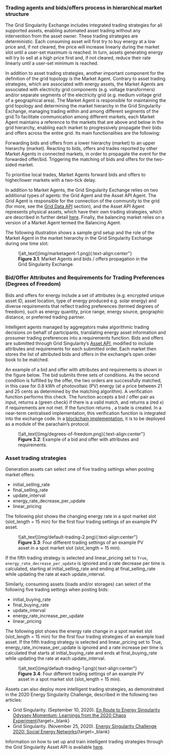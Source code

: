 ### Trading agents and bids/offers process in hierarchical market structure

The Grid Singularity Exchange includes integrated trading strategies for all supported assets, enabling automated asset trading without any intervention from the asset owner.
These  trading strategies are deterministic. Each consuming asset will first try to buy energy at a low price and, if not cleared, the price will increase linearly during the market slot until a user-set maximum is reached. In turn, assets generating energy will try to sell at a high price first and, if not cleared, reduce their rate linearly until a user-set minimum is reached.

In addition to asset trading strategies, another important component for the definition of the grid topology is the Market Agent. Contrary to asset trading strategies, which are associated with energy assets, the Market Agents are associated with electricity grid components (e.g. voltage transformers) and/or separate segments of the electricity grid (e.g. medium voltage grid of a geographical area).  The Market Agent is responsible for maintaining the grid topology and determining the market hierarchy in the Grid Singularity Exchange, managing trading within and among different segments of the grid.To facilitate communication among different markets, each Market Agent maintains a reference to the markets that are above and below in the grid hierarchy,  enabling each market to progressively propagate their bids and offers across the entire grid.
Its main functionalities are the following:

Forwarding bids and offers from a lower hierarchy (market) to an upper hierarchy (market).
Reacting to bids, offers and trades reported by other Market Agents in connected markets, in order to propagate the event for the forwarded offer/bid.
Triggering the matching of bids and offers for the two-sided market.

To prioritise local trades, Market Agents forward bids and offers to higher/lower markets with a two-tick delay.

In addition to Market Agents, the Grid Singularity Exchange relies on two additional types of agents: the Grid Agent and the Asset API Agent. The Grid Agent is responsible for the connection of the community to the grid (for more, see the [Grid Data API](get-simulation-data.md#grid-data-api) section), and  the Asset API Agent represents physical assets, which have their own trading strategies, which are described in further detail [here](). Finally, the balancing market relies on a version of a Market Agent termed the Balancing Agent.

The following illustration shows a sample grid setup and the role of the Market Agent in the market hierarchy in the Grid Singularity Exchange during one time slot:


<figure markdown>
  ![alt_text](img/marketagent-1.png){:text-align:center"}
  <figcaption><b>Figure 3.1</b>: Market Agents and bids / offers propagation in the Grid Singularity Exchange.
</figcaption>
</figure>


### Bid/Offer Attributes and Requirements for Trading Preferences (Degrees of Freedom)

Bids and offers for energy include a set of attributes (e.g. encrypted unique asset ID, asset location, type of energy produced e.g. solar energy) and diverse requirements that reflect trading preferences (termed degrees of freedom), such as energy quantity, price range, energy source, geographic distance, or preferred trading partner.

Intelligent agents managed by aggregators make algorithmic trading decisions on behalf of participants, translating energy asset information and prosumer trading preferences into a requirements function. Bids and offers are submitted through Grid Singularity’s [Asset API](configure-trading-strategies-walkthrough.md), modified to include attributes and requirements for each submitted order. Each market then stores the list of attributed bids and offers in the exchange’s open order book to be matched.

An example of a bid and offer with attributes and requirements is shown in the figure below. The bid submits three sets of conditions. As the second condition is fulfilled by the offer, the two orders are successfully matched, in this case for 0.8 kWh of photovoltaic (PV) energy (at a price between 21 and 25 cents as determined by the matching algorithm). A verification function performs this check. The function accepts a bid / offer pair as input, returns a <True> (green check) if there is a valid match, and returns a <False> (red x) if requirements are not met. If the function returns <True>, a trade is created. In a near-term centralised implementation, this verification function is integrated into the exchange code. In a [blockchain implementation](blockchain.md), it is to be deployed as a module of the parachain’s protocol.



<figure markdown>
  ![alt_text](img/degrees-of-freedom.png){:text-align:center"}
  <figcaption><b>Figure 3.2</b>: Example of a bid and offer with attributes and requirements.
</figcaption>
</figure>


### Asset trading strategies


Generation assets can select one of five trading settings when posting market offers:
* initial_selling_rate
* final_selling_rate
* update_interval
* energy_rate_decrease_per_update
* linear_pricing

The following plot shows the changing energy rate in a spot market slot (slot_length = 15 min) for the first four trading settings of an example PV asset.


<figure markdown>
  ![alt_text](img/default-trading-2.png){:text-align:center"}
  <figcaption><b>Figure 3.3</b>: Four different trading settings of an example PV asset in a spot market slot (slot_length = 15 min).
</figcaption>
</figure>


If the fifth trading strategy is selected and linear_pricing set to `True`, `energy_rate_decrease_per_update` is ignored and a rate decrease per time is calculated, starting at initial_selling_rate and ending at final_selling_rate while updating the rate at each update_interval.

Similarly, consuming assets (loads and/or storages) can select of the following five trading settings when posting bids:
* initial_buying_rate
* final_buying_rate
* update_interval
* energy_rate_increase_per_update
* linear_pricing

The following plot shows the energy rate change in a spot market slot (slot_length = 15 min) for the first four trading strategies of an example load asset. If the fifth trading strategy is selected and linear_pricing set to True, energy_rate_increase_per_update is ignored and a rate increase per time is calculated that starts at initial_buying_rate and ends at final_buying_rate while updating the rate at each update_interval.


<figure markdown>
  ![alt_text](img/default-trading-1.png){:text-align:center"}
  <figcaption><b>Figure 3.4</b>: Four different trading settings of an example PV asset in a spot market slot (slot_length = 15 min).
</figcaption>
</figure>


Assets can also deploy more intelligent trading strategies, as demonstrated in the 2020 Energy Singularity Challenge, described in the following two articles:
* Grid Singularity. (September 10, 2020). [En Route to Energy Singularity Odyssey Momentum: Learnings from the 2020 Chaos Experiment](https://gridsingularity.medium.com/en-route-to-energy-singularity-odyssey-momentum-learnings-from-the-2020-chaos-experiment-8dc38ff26869){target=_blank}
* Grid Singularity. (November 25, 2020). [Energy Singularity Challenge 2020: Social Energy Networks](https://gridsingularity.medium.com/energy-singularity-challenge-2020-social-energy-networks-157b390e5f39){target=_blank}

Information on how to set up and train intelligent trading strategies through the Grid Singularity Asset API is available [here](configure-trading-strategies-walkthrough.md).
